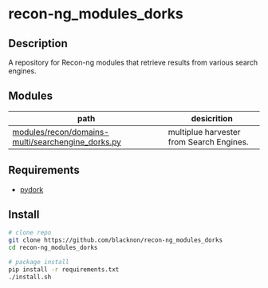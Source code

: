 recon-ng_modules_dorks
===

## Description

A repository for Recon-ng modules that retrieve results from various search engines.

## Modules

| path                                                                                                   | desicrition                              |
|--------------------------------------------------------------------------------------------------------|------------------------------------------|
| [modules/recon/domains-multi/searchengine_dorks.py](modules/recon/domains-multi/searchengine_dorks.py) | multiplue harvester from Search Engines. |


## Requirements

- [pydork](https://pypi.org/project/pydork/)


## Install

```bash
# clone repo
git clone https://github.com/blacknon/recon-ng_modules_dorks
cd recon-ng_modules_dorks

# package install
pip install -r requirements.txt
./install.sh
```
